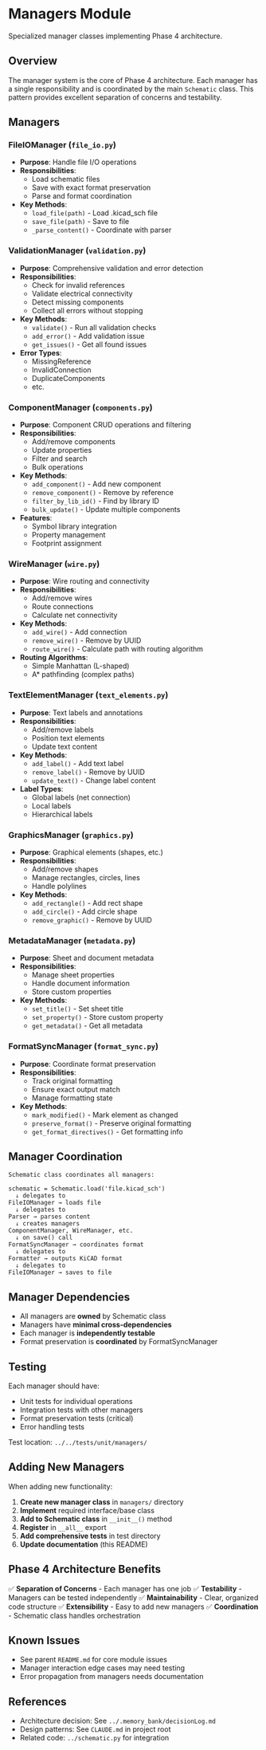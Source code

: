# Managers Module

Specialized manager classes implementing Phase 4 architecture.

## Overview

The manager system is the core of Phase 4 architecture. Each manager has a single responsibility and is coordinated by the main `Schematic` class. This pattern provides excellent separation of concerns and testability.

## Managers

### FileIOManager (`file_io.py`)
- **Purpose**: Handle file I/O operations
- **Responsibilities**:
  - Load schematic files
  - Save with exact format preservation
  - Parse and format coordination
- **Key Methods**:
  - `load_file(path)` - Load .kicad_sch file
  - `save_file(path)` - Save to file
  - `_parse_content()` - Coordinate with parser

### ValidationManager (`validation.py`)
- **Purpose**: Comprehensive validation and error detection
- **Responsibilities**:
  - Check for invalid references
  - Validate electrical connectivity
  - Detect missing components
  - Collect all errors without stopping
- **Key Methods**:
  - `validate()` - Run all validation checks
  - `add_error()` - Add validation issue
  - `get_issues()` - Get all found issues
- **Error Types**:
  - MissingReference
  - InvalidConnection
  - DuplicateComponents
  - etc.

### ComponentManager (`components.py`)
- **Purpose**: Component CRUD operations and filtering
- **Responsibilities**:
  - Add/remove components
  - Update properties
  - Filter and search
  - Bulk operations
- **Key Methods**:
  - `add_component()` - Add new component
  - `remove_component()` - Remove by reference
  - `filter_by_lib_id()` - Find by library ID
  - `bulk_update()` - Update multiple components
- **Features**:
  - Symbol library integration
  - Property management
  - Footprint assignment

### WireManager (`wire.py`)
- **Purpose**: Wire routing and connectivity
- **Responsibilities**:
  - Add/remove wires
  - Route connections
  - Calculate net connectivity
- **Key Methods**:
  - `add_wire()` - Add connection
  - `remove_wire()` - Remove by UUID
  - `route_wire()` - Calculate path with routing algorithm
- **Routing Algorithms**:
  - Simple Manhattan (L-shaped)
  - A* pathfinding (complex paths)

### TextElementManager (`text_elements.py`)
- **Purpose**: Text labels and annotations
- **Responsibilities**:
  - Add/remove labels
  - Position text elements
  - Update text content
- **Key Methods**:
  - `add_label()` - Add text label
  - `remove_label()` - Remove by UUID
  - `update_text()` - Change label content
- **Label Types**:
  - Global labels (net connection)
  - Local labels
  - Hierarchical labels

### GraphicsManager (`graphics.py`)
- **Purpose**: Graphical elements (shapes, etc.)
- **Responsibilities**:
  - Add/remove shapes
  - Manage rectangles, circles, lines
  - Handle polylines
- **Key Methods**:
  - `add_rectangle()` - Add rect shape
  - `add_circle()` - Add circle shape
  - `remove_graphic()` - Remove by UUID

### MetadataManager (`metadata.py`)
- **Purpose**: Sheet and document metadata
- **Responsibilities**:
  - Manage sheet properties
  - Handle document information
  - Store custom properties
- **Key Methods**:
  - `set_title()` - Set sheet title
  - `set_property()` - Store custom property
  - `get_metadata()` - Get all metadata

### FormatSyncManager (`format_sync.py`)
- **Purpose**: Coordinate format preservation
- **Responsibilities**:
  - Track original formatting
  - Ensure exact output match
  - Manage formatting state
- **Key Methods**:
  - `mark_modified()` - Mark element as changed
  - `preserve_format()` - Preserve original formatting
  - `get_format_directives()` - Get formatting info

## Manager Coordination

```
Schematic class coordinates all managers:

schematic = Schematic.load('file.kicad_sch')
  ↓ delegates to
FileIOManager → loads file
  ↓ delegates to
Parser → parses content
  ↓ creates managers
ComponentManager, WireManager, etc.
  ↓ on save() call
FormatSyncManager → coordinates format
  ↓ delegates to
Formatter → outputs KiCAD format
  ↓ delegates to
FileIOManager → saves to file
```

## Manager Dependencies

- All managers are **owned** by Schematic class
- Managers have **minimal cross-dependencies**
- Each manager is **independently testable**
- Format preservation is **coordinated** by FormatSyncManager

## Testing

Each manager should have:
- Unit tests for individual operations
- Integration tests with other managers
- Format preservation tests (critical)
- Error handling tests

Test location: `../../tests/unit/managers/`

## Adding New Managers

When adding new functionality:

1. **Create new manager class** in `managers/` directory
2. **Implement** required interface/base class
3. **Add to Schematic class** in `__init__()` method
4. **Register** in `__all__` export
5. **Add comprehensive tests** in test directory
6. **Update documentation** (this README)

## Phase 4 Architecture Benefits

✅ **Separation of Concerns** - Each manager has one job
✅ **Testability** - Managers can be tested independently
✅ **Maintainability** - Clear, organized code structure
✅ **Extensibility** - Easy to add new managers
✅ **Coordination** - Schematic class handles orchestration

## Known Issues

- See parent `README.md` for core module issues
- Manager interaction edge cases may need testing
- Error propagation from managers needs documentation

## References

- Architecture decision: See `../.memory_bank/decisionLog.md`
- Design patterns: See `CLAUDE.md` in project root
- Related code: `../schematic.py` for integration
